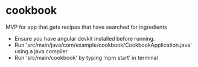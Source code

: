 # cookbook
MVP for app that gets recipes that have searched for ingredients
- Ensure you have angular devkit installed before running.
- Run 'src/main/java/com/example/cookbook/CookbookApplication.java' using a java compiler
- Run 'src/main/cookbook' by typing 'npm start' in terminal
